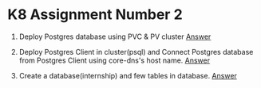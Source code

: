 # K8 Assignment Number 2

1. Deploy Postgres database using PVC & PV cluster
   [Answer](https://github.com/LF-DevOps-Intern/6_2_opencontainerinitiative-robusgauli-surpriso1997/tree/master/1)
2. Deploy Postgres Client in cluster(psql) and Connect Postgres database from Postgres Client using core-dns's host name.
   [Answer](https://github.com/LF-DevOps-Intern/6_2_opencontainerinitiative-robusgauli-surpriso1997/tree/master/2)

3. Create a database(internship) and few tables in database.
   [Answer](https://github.com/LF-DevOps-Intern/6_2_opencontainerinitiative-robusgauli-surpriso1997/tree/master/3)
